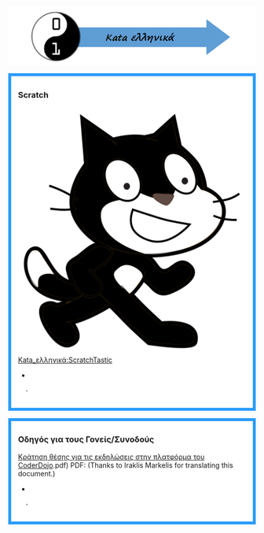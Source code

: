 ![KataGreece.png](../files/img/KataGreece.png
"KataGreece.png")

<div style="margin:0; margin-top:0px; margin-bottom:15px; margin-right:0px; border:6px solid #2c9cfb; padding:.3em 1em 1em 1em; background-color:#FFFFFF;">

### Scratch

![Kata\_scratch-icon3.png](../files/img/Kata_scratch-icon3.png
"Kata_scratch-icon3.png") [Kata\_ελληνικά:ScratchTastic](Kata_ελληνικά:ScratchTastic.md)

  - 
    
      - 

  

</div>

<div style="margin:0; margin-top:0px; margin-bottom:15px; margin-right:0px; border:6px solid #2c9cfb; padding:.3em 1em 1em 1em; background-color:#FFFFFF;">

### Οδηγός για τους Γονείς/Συνοδούς

[Κράτηση θέσης για τις εκδηλώσεις στην πλατφόρμα του
CoderDojo](File:Κράτηση_θέσης_για_τις_εκδηλώσεις_στην_πλατφόρμα_του_CoderDojo_\(2\.md).pdf)
PDF: (Thanks to Iraklis Markelis for translating this document.)

  - 
    
      - 

  

</div>
